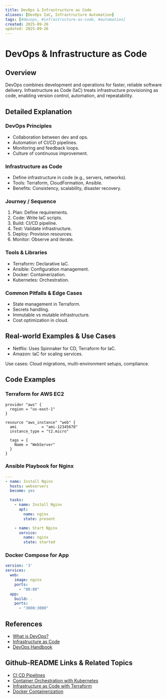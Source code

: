 ```yaml
---
title: DevOps & Infrastructure as Code
aliases: [DevOps IaC, Infrastructure Automation]
tags: [#devops, #infrastructure-as-code, #automation]
created: 2025-09-26
updated: 2025-09-26
---
```


# DevOps & Infrastructure as Code

## Overview

DevOps combines development and operations for faster, reliable software delivery. Infrastructure as Code (IaC) treats infrastructure provisioning as code, enabling version control, automation, and repeatability.

## Detailed Explanation

### DevOps Principles
- Collaboration between dev and ops.
- Automation of CI/CD pipelines.
- Monitoring and feedback loops.
- Culture of continuous improvement.

### Infrastructure as Code
- Define infrastructure in code (e.g., servers, networks).
- Tools: Terraform, CloudFormation, Ansible.
- Benefits: Consistency, scalability, disaster recovery.

### Journey / Sequence
1. Plan: Define requirements.
2. Code: Write IaC scripts.
3. Build: CI/CD pipeline.
4. Test: Validate infrastructure.
5. Deploy: Provision resources.
6. Monitor: Observe and iterate.

### Tools & Libraries
- Terraform: Declarative IaC.
- Ansible: Configuration management.
- Docker: Containerization.
- Kubernetes: Orchestration.

### Common Pitfalls & Edge Cases
- State management in Terraform.
- Secrets handling.
- Immutable vs mutable infrastructure.
- Cost optimization in cloud.

## Real-world Examples & Use Cases

- Netflix: Uses Spinnaker for CD, Terraform for IaC.
- Amazon: IaC for scaling services.

Use cases: Cloud migrations, multi-environment setups, compliance.

## Code Examples

### Terraform for AWS EC2

```hcl
provider "aws" {
  region = "us-east-1"
}

resource "aws_instance" "web" {
  ami           = "ami-12345678"
  instance_type = "t2.micro"

  tags = {
    Name = "WebServer"
  }
}
```

### Ansible Playbook for Nginx

```yaml
---
- name: Install Nginx
  hosts: webservers
  become: yes

  tasks:
    - name: Install Nginx
      apt:
        name: nginx
        state: present

    - name: Start Nginx
      service:
        name: nginx
        state: started
```

### Docker Compose for App

```yaml
version: '3'
services:
  web:
    image: nginx
    ports:
      - "80:80"
  app:
    build: .
    ports:
      - "3000:3000"
```

## References

- [What is DevOps?](https://aws.amazon.com/devops/what-is-devops/)
- [Infrastructure as Code](https://www.terraform.io/intro)
- [DevOps Handbook](https://itrevolution.com/book/the-devops-handbook/)

## Github-README Links & Related Topics

- [CI CD Pipelines](ci-cd-pipelines/)
- [Container Orchestration with Kubernetes](container-orchestration-with-kubernetes/)
- [Infrastructure as Code with Terraform](infrastructure-as-code-with-terraform/)
- [Docker Containerization](docker-containerization/)
